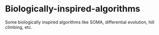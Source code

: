 # Biologically-inspired-algorithms
Some biologically inspired algorithms like SOMA, differential evolution, hill climbing, etc.
